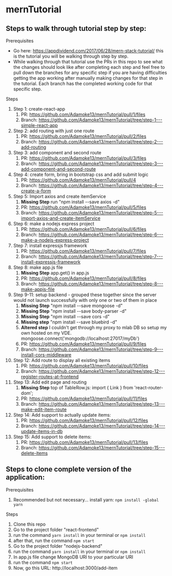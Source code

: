 # mernTutorial

## Steps to walk through tutorial step by step:

Prerequisites
* Go here: https://appdividend.com/2017/06/28/mern-stack-tutorial/ this is the tutorial you will be walking through step by step.
* While walking through that tutorial use the PRs in this repo to see what the changes should look like after completing each step and feel free to pull down the branches for any specific step if you are having difficulties getting the app working after manually making changes for that step in the tutorial. Each branch has the completed working code for that specific step.

Steps
1. Step 1: create-react-app
    1. PR: https://github.com/Adamoke13/mernTutorial/pull/1/files
    2. Branch: https://github.com/Adamoke13/mernTutorial/tree/step-1---simple-react-app
2. Step 2: add routing with just one route
    1. PR: https://github.com/Adamoke13/mernTutorial/pull/2/files
    2. Branch: https://github.com/Adamoke13/mernTutorial/tree/step-2---add-routing
3. Step 3: add component and second route
    1. PR: https://github.com/Adamoke13/mernTutorial/pull/3/files
    2. Branch: https://github.com/Adamoke13/mernTutorial/tree/step-3---add-component-and-second-route
4. Step 4: create form, bring in bootstrap css and add submit logic
    1. PR: https://github.com/Adamoke13/mernTutorial/pull/4
    2. Branch: https://github.com/Adamoke13/mernTutorial/tree/step-4---create-a-form
5. Step 5: Import axios and create itemService
    1. **Missing Step** run "npm install --save axios -d"
    2. PR: https://github.com/Adamoke13/mernTutorial/pull/5/files
    3. Branch: https://github.com/Adamoke13/mernTutorial/tree/step-5---import-axios-and-create-itemService
6. Step 6: make a nodejs express project
    1. PR: https://github.com/Adamoke13/mernTutorial/pull/6/files
    2. Branch: https://github.com/Adamoke13/mernTutorial/tree/step-6---make-a-nodejs-express-project
7. Step 7: install expressjs framework
    1. PR: https://github.com/Adamoke13/mernTutorial/pull/7/files
    2. Branch: https://github.com/Adamoke13/mernTutorial/tree/step-7---install-expressjs-framework
8. Step 8: make app.js file
    1. **Missing Step** app.get() in app.js
    2. PR: https://github.com/Adamoke13/mernTutorial/pull/8/files
    3. Branch: https://github.com/Adamoke13/mernTutorial/tree/step-8---make-appjs-file
9. Step 9-11: setup backend - grouped these together since the server would not launch successfully with only one or two of them in place
    1. **Missing Step** "npm install --save mongoose -d"
    2. **Missing Step** "npm install --save body-parser -d"
    3. **Missing Step** "npm install --save cors -d"
    4. **Missing step** "npm install --save bluebird -d"
    5. **Altered step** I couldn't get through my proxy to mlab DB so setup my own hosted on my VDE. mongoose.connect('mongodb://localhost:27017/myDb')
    6. PR: https://github.com/Adamoke13/mernTutorial/pull/9/files
    7. Branch: https://github.com/Adamoke13/mernTutorial/tree/step-9---install-cors-middleware
10. Step 12: Add route to display all existing items
    1. PR: https://github.com/Adamoke13/mernTutorial/pull/10/files
    2. Branch: https://github.com/Adamoke13/mernTutorial/tree/step-12---register-routes-at-frontend
11. Step 13: Add edit page and routing
    1. **Missing Step** top of TableRow.js: import { Link } from 'react-router-dom';
    2. PR: https://github.com/Adamoke13/mernTutorial/pull/11/files
    3. Branch: https://github.com/Adamoke13/mernTutorial/tree/step-13---make-edit-item-route
12. Step 14: Add support to actually update items:
    1. PR: https://github.com/Adamoke13/mernTutorial/pull/12/files
    2. Branch: https://github.com/Adamoke13/mernTutorial/tree/step-14---update-items-in-db
13. Step 15: Add support to delete items:
    1. PR: https://github.com/Adamoke13/mernTutorial/pull/13/files
    2. Branch: https://github.com/Adamoke13/mernTutorial/tree/step-15---delete-items


## Steps to clone complete version of the application:

Prerequisites
1. Recommended but not necessary... install yarn: `npm install -global yarn`

Steps
1. Clone this repo
2. Go to the project folder "react-frontend"
3. run the command `yarn install` in your terminal or `npm install`
4. after that, run the command `npm start`
6. Go to the project folder "nodejs-backend"
7. run the command `yarn install` in your terminal or `npm install`
8. In app.js file change MongoDB URI to your particular URI
9. run the command `npm start`
10. Now, go this URL: http://localhost:3000/add-item